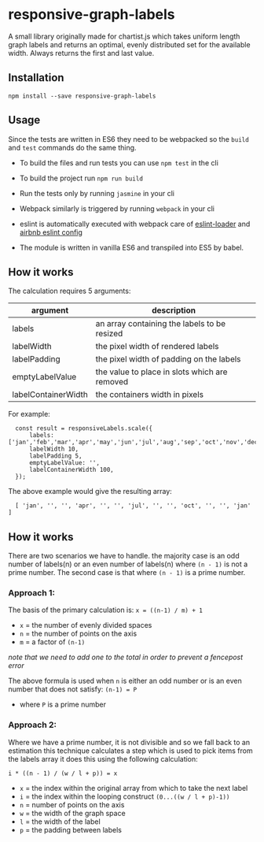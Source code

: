 # responsive-graph-labels
A small library originally made for chartist.js which takes uniform length graph labels and returns an optimal, evenly distributed set for the available width. Always returns the first and last value.

## Installation

`npm install --save responsive-graph-labels`

## Usage

Since the tests are written in ES6 they need to be webpacked so the `build` and `test` commands do the same thing.

- To build the files and run tests you can use `npm test` in the cli

- To build the project run `npm run build`

- Run the tests only by running `jasmine` in your cli

- Webpack similarly is triggered by running `webpack` in your cli

- eslint is automatically executed with webpack care of 
[eslint-loader](https://github.com/MoOx/eslint-loader) and [airbnb eslint config](https://github.com/airbnb/javascript)

- The module is written in vanilla ES6 and transpiled into ES5 by babel.


## How it works

The calculation requires 5 arguments:

| argument  | description  |
|---|---|
|  labels | an array containing the labels to be resized  |
|  labelWidth | the pixel width of rendered labels  |
| labelPadding  |  the pixel width of padding on the labels |
| emptyLabelValue | the value to place in slots which are removed |
| labelContainerWidth | the containers width in pixels |

For example:

      const result = responsiveLabels.scale({
          labels: ['jan','feb','mar','apr','may','jun','jul','aug','sep','oct','nov','dec','jan'],
          labelWidth 10,
          labelPadding 5,
          emptyLabelValue: '',
          labelContainerWidth 100,
      });
      
The above example would give the resulting array:

      [ 'jan', '', '', 'apr', '', '', 'jul', '', '', 'oct', '', '', 'jan' ]
     
## How it works

There are two scenarios we have to handle. the majority case is an odd number of labels(n) 
or an even number of labels(n) where `(n - 1)` is not a prime number. The second
case is that where `(n - 1)` is a prime number.

### Approach 1:

The basis of the primary calculation is: `x = ((n-1) / m) + 1`
- `x` = the number of evenly divided spaces
- `n` = the number of points on the axis
- `m` = a factor of `(n-1)`

*note that we need to add one to the total in order to prevent a fencepost error*

The above formula is used when `n` is either an odd number or is an even number that does
not satisfy: `(n-1) = P`

- where `P` is a prime number


### Approach 2:


Where we have a prime number, it is not divisible and so we fall back to an estimation
this technique calculates a step which is used to pick items from the labels array 
it does this using the following calculation:

`i * ((n - 1) / (w / l + p)) = x`

- `x` = the index within the original array from which to take the next label
- `i` = the index within the looping construct `(0...((w / l + p)-1))`
- `n` = number of points on the axis
- `w` = the width of the graph space
- `l` = the width of the label
- `p` = the padding between labels
